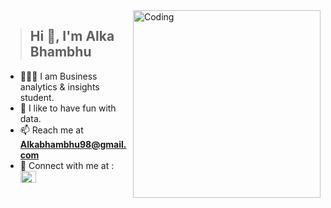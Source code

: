 <img align="right" alt="Coding" width="300" src="https://cdn.dribbble.com/users/2646423/screenshots/5507196/computer.gif">

  >## Hi 👋, I'm Alka Bhambhu  
- 👩🏻‍💻 I am Business analytics & insights student.
- 🏸 I like to have fun with data.
- 📫 Reach me at **Alkabhambhu98@gmail.com**
- 🤝 Connect with me at : <a href="https://linkedin.com/in/alka-bhambhu" target="blank"><img align="center" src="https://raw.githubusercontent.com/rahuldkjain/github-profile-readme-generator/master/src/images/icons/Social/linked-in-alt.svg" alt="alka-bhambhu" height="19" width="25" /></a>
</p>


<!---
AlkaBhambhu/AlkaBhambhu is a ✨ special ✨ repository because its `README.md` (this file) appears on your GitHub profile.
You can click the Preview link to take a look at your changes.
--->

